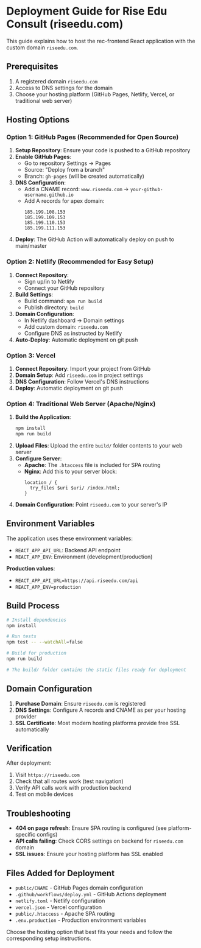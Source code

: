 # Deployment Guide for Rise Edu Consult (riseedu.com)

This guide explains how to host the rec-frontend React application with the custom domain `riseedu.com`.

## Prerequisites

1. A registered domain `riseedu.com`
2. Access to DNS settings for the domain
3. Choose your hosting platform (GitHub Pages, Netlify, Vercel, or traditional web server)

## Hosting Options

### Option 1: GitHub Pages (Recommended for Open Source)

1. **Setup Repository**: Ensure your code is pushed to a GitHub repository
2. **Enable GitHub Pages**: 
   - Go to repository Settings → Pages
   - Source: "Deploy from a branch" 
   - Branch: `gh-pages` (will be created automatically)
3. **DNS Configuration**:
   - Add a CNAME record: `www.riseedu.com` → `your-github-username.github.io`
   - Add A records for apex domain:
     ```
     185.199.108.153
     185.199.109.153
     185.199.110.153
     185.199.111.153
     ```
4. **Deploy**: The GitHub Action will automatically deploy on push to main/master

### Option 2: Netlify (Recommended for Easy Setup)

1. **Connect Repository**: 
   - Sign up/in to Netlify
   - Connect your GitHub repository
2. **Build Settings**: 
   - Build command: `npm run build`
   - Publish directory: `build`
3. **Domain Configuration**:
   - In Netlify dashboard → Domain settings
   - Add custom domain: `riseedu.com`
   - Configure DNS as instructed by Netlify
4. **Auto-Deploy**: Automatic deployment on git push

### Option 3: Vercel

1. **Connect Repository**: Import your project from GitHub
2. **Domain Setup**: Add `riseedu.com` in project settings
3. **DNS Configuration**: Follow Vercel's DNS instructions
4. **Deploy**: Automatic deployment on git push

### Option 4: Traditional Web Server (Apache/Nginx)

1. **Build the Application**:
   ```bash
   npm install
   npm run build
   ```
2. **Upload Files**: Upload the entire `build/` folder contents to your web server
3. **Configure Server**:
   - **Apache**: The `.htaccess` file is included for SPA routing
   - **Nginx**: Add this to your server block:
     ```nginx
     location / {
       try_files $uri $uri/ /index.html;
     }
     ```
4. **Domain Configuration**: Point `riseedu.com` to your server's IP

## Environment Variables

The application uses these environment variables:

- `REACT_APP_API_URL`: Backend API endpoint
- `REACT_APP_ENV`: Environment (development/production)

**Production values**:
- `REACT_APP_API_URL=https://api.riseedu.com/api`
- `REACT_APP_ENV=production`

## Build Process

```bash
# Install dependencies
npm install

# Run tests
npm test -- --watchAll=false

# Build for production
npm run build

# The build/ folder contains the static files ready for deployment
```

## Domain Configuration

1. **Purchase Domain**: Ensure `riseedu.com` is registered
2. **DNS Settings**: Configure A records and CNAME as per your hosting provider
3. **SSL Certificate**: Most modern hosting platforms provide free SSL automatically

## Verification

After deployment:

1. Visit `https://riseedu.com` 
2. Check that all routes work (test navigation)
3. Verify API calls work with production backend
4. Test on mobile devices

## Troubleshooting

- **404 on page refresh**: Ensure SPA routing is configured (see platform-specific configs)
- **API calls failing**: Check CORS settings on backend for `riseedu.com` domain
- **SSL issues**: Ensure your hosting platform has SSL enabled

## Files Added for Deployment

- `public/CNAME` - GitHub Pages domain configuration
- `.github/workflows/deploy.yml` - GitHub Actions deployment
- `netlify.toml` - Netlify configuration
- `vercel.json` - Vercel configuration  
- `public/.htaccess` - Apache SPA routing
- `.env.production` - Production environment variables

Choose the hosting option that best fits your needs and follow the corresponding setup instructions.